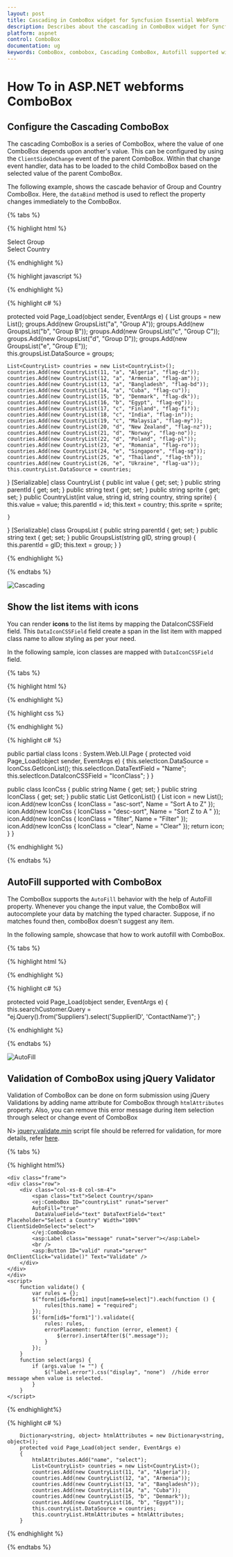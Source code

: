```yaml
---
layout: post
title: Cascading in ComboBox widget for Syncfusion Essential WebForm
description: Describes about the cascading in ComboBox widget for Syncfusion Essential in ASP.NET WebForm its elements, and more.
platform: aspnet
control: ComboBox
documentation: ug
keywords: ComboBox, combobox, Cascading ComboBox, Autofill supported with ComboBox
---
```


# How To in ASP.NET webforms ComboBox

## Configure the Cascading ComboBox

The cascading ComboBox is a series of ComboBox, where the value of one ComboBox depends upon  another's value. This can be configured by using the `ClientSideOnChange` event of the parent ComboBox. Within that change event handler, data has to be loaded to the child ComboBox based on the selected
value of the parent ComboBox.

The following example, shows the cascade behavior of Group and Country ComboBox. Here, the `dataBind` method is used to reflect the property changes immediately
to the ComboBox.

{% tabs %}
	
{% highlight html %}
	
<div class="row">
    <div class="col-xs-8 col-sm-4">
        <span class="txt">Select Group</span>
        <ej:ComboBox ID="groupsList" runat="server" DataTextField="text" DataValueField="parentId" ClientSideOnChange="onChange"></ej:ComboBox>
    </div>
    <div class="col-xs-8 col-sm-4">
        <span class="txt">Select Country</span>
        <ej:ComboBox ID="countryList" runat="server" DataTextField="text" Enabled="false"></ej:ComboBox>
    </div>
</div>

{% endhighlight %}
    
{% highlight javascript %}

<script type="text/javascript">
    function onChange(e) {
        var country = $('#<%=countryList.ClientID%>').data("ejComboBox");
        country.option({ enabled: true, query: new ej.Query().where('parentId', 'equal', e.model.value), value: null });
    }
</script>

{% endhighlight %}

{% highlight c# %}

protected void Page_Load(object sender, EventArgs e)
{
    List<GroupsList> groups = new List<GroupsList>();
    groups.Add(new GroupsList("a", "Group A"));
    groups.Add(new GroupsList("b", "Group B"));
    groups.Add(new GroupsList("c", "Group C"));
    groups.Add(new GroupsList("d", "Group D"));
    groups.Add(new GroupsList("e", "Group E"));           
    this.groupsList.DataSource = groups;

    List<CountryList> countries = new List<CountryList>();            
    countries.Add(new CountryList(11, "a", "Algeria", "flag-dz"));
    countries.Add(new CountryList(12, "a", "Armenia", "flag-am"));
    countries.Add(new CountryList(13, "a", "Bangladesh", "flag-bd"));
    countries.Add(new CountryList(14, "a", "Cuba", "flag-cu"));
    countries.Add(new CountryList(15, "b", "Denmark", "flag-dk"));
    countries.Add(new CountryList(16, "b", "Egypt", "flag-eg"));
    countries.Add(new CountryList(17, "c", "Finland", "flag-fi"));
    countries.Add(new CountryList(18, "c", "India", "flag-in"));
    countries.Add(new CountryList(19, "c", "Malaysia", "flag-my"));
    countries.Add(new CountryList(20, "d", "New Zealand", "flag-nz"));
    countries.Add(new CountryList(21, "d", "Norway", "flag-no"));
    countries.Add(new CountryList(22, "d", "Poland", "flag-pl"));
    countries.Add(new CountryList(23, "e", "Romania", "flag-ro"));
    countries.Add(new CountryList(24, "e", "Singapore", "flag-sg"));
    countries.Add(new CountryList(25, "e", "Thailand", "flag-th"));
    countries.Add(new CountryList(26, "e", "Ukraine", "flag-ua"));                        
    this.countryList.DataSource = countries;
}
[Serializable]
class CountryList
{
    public int value { get; set; }
    public string parentId { get; set; }
    public string text { get; set; }
    public string sprite { get; set; }
    public CountryList(int value, string id, string country, string sprite)
    {
        this.value = value;
        this.parentId = id;
        this.text = country;
        this.sprite = sprite;

    }
}
[Serializable]
class GroupsList
{
    public string parentId { get; set; }
    public string text { get; set; }
    public GroupsList(string gID, string group)
    {
        this.parentId = gID;
        this.text = group;
    }
}

{% endhighlight %}

{% endtabs %}

![Cascading](HowTo-images/image1.png)

## Show the list items with icons

You can render **icons** to the list items by mapping the DataIconCSSField field. This `DataIconCSSField` field create a span in the list item with mapped class name
to allow styling as per your need.

In the following sample, icon classes are mapped with `DataIconCSSField` field.

{% tabs %}
	
{% highlight html %}
	
<div class="row">
    <ej:ComboBox ID="selectIcon" runat="server" Placeholder="Select a icon" Width="100%"></ej:ComboBox>
</div>

{% endhighlight %}
    
{% highlight css %}

<style>
    #container {
        visibility: hidden;
    }
    #loader {
    color: #008cff;
    height: 40px;
    width: 30%;
    position: absolute;
    top: 45%;
    left: 45%;
    }
    .e-list-icon{
        line-height: 1.3;
        padding-right: 10px;
        text-indent: 5px;
    }
    .asc-sort:before {
        content: '\e73f';
        font-family: 'e-icons';  
        font-size: 20px;

    }
    .desc-sort:before {
        content: '\e721';
        font-family: 'e-icons';   
        font-size: 20px;
    }
    .filter:before {
        content: '\e818';
        font-family: 'e-icons';  
        font-size: 20px;
        opacity: 0.78;
    }
    .clear:before {
        content: '\e7db';
        font-family: 'e-icons';  
        font-size: 20px;
    }
</style>

{% endhighlight %}

{% highlight c# %}

public partial class Icons : System.Web.UI.Page
{
    protected void Page_Load(object sender, EventArgs e)
    {
        this.selectIcon.DataSource = IconCss.GetIconList();
        this.selectIcon.DataTextField = "Name";
        this.selectIcon.DataIconCSSField = "IconClass";
    }
}

public class IconCss
{
    public string Name { get; set; }
    public string IconClass { get; set; }
    public static List<IconCss> GetIconList()
    {
        List<IconCss> icon = new List<IconCss>();
        icon.Add(new IconCss { IconClass = "asc-sort", Name = "Sort A to Z" });
        icon.Add(new IconCss { IconClass = "desc-sort", Name = "Sort Z to A " });
        icon.Add(new IconCss { IconClass = "filter", Name = "Filter" });
        icon.Add(new IconCss { IconClass = "clear", Name = "Clear" });
        return icon;
    }
}

{% endhighlight %}

{% endtabs %}

## AutoFill supported with ComboBox

The ComboBox supports the `AutoFill` behavior with the help of AutoFill property. Whenever you change the input value, the ComboBox will autocomplete your data by matching the typed character. Suppose, if no matches
found then, comboBox doesn't suggest any item.

In the following sample, showcase that how to work autofill with ComboBox.

{% tabs %}
	
{% highlight html %}
	
<div class="row">
    <ej:ComboBox ID="searchCustomer" AutoFill="true" runat="server" Width="100%" DataTextField="ContactName" Placeholder="Search a customer">
        <DataManager URL="https://ej2.syncfusion.com/home/javascript.html" CrossDomain="true"></DataManager>
    </ej:ComboBox>
</div>

{% endhighlight %}
    
{% highlight c# %}

 protected void Page_Load(object sender, EventArgs e)
{
    this.searchCustomer.Query = "ej.Query().from('Suppliers').select('SupplierID', 'ContactName')";
}		
		
{% endhighlight %}

{% endtabs %}

![AutoFill](HowTo-images/image2.png)

## Validation of ComboBox using jQuery Validator

Validation of ComboBox can be done on form submission using jQuery Validations by adding name attribute for ComboBox through `htmlAttributes` property. Also, you can remove this error message during item selection through select or change event of ComboBox

N> [jquery.validate.min](https://help.syncfusion.com/js/cdn) script file should be referred for validation, for more details, refer [here](https://jqueryvalidation.org/documentation/).

{% tabs %}

{% highlight html%}

    <div class="frame">
    <div class="row">
        <div class="col-xs-8 col-sm-4">
            <span class="txt">Select Country</span>
            <ej:ComboBox ID="countryList" runat="server"         
            AutoFill="true"
             DataValueField="text" DataTextField="text" Placeholder="Select a Country" Width="100%"  ClientSideOnSelect="select">
            </ej:ComboBox>
            <asp:Label class="message" runat="server"></asp:Label>
            <br />
            <asp:Button ID="valid" runat="server" OnClientClick="validate()" Text="Validate" />
        </div>                   
    </div>
    </div>
    <script>
        function validate() {
            var rules = {};
            $("form[id$=form1] input[name$=select]").each(function () {
                rules[this.name] = "required";
            });
            $('form[id$="form1"]').validate({
                rules: rules,
                errorPlacement: function (error, element) {
                    $(error).insertAfter($(".message"));
                }
            });
        }
        function select(args) {
            if (args.value != "") {
                $("label.error").css("display", "none")  //hide error message when value is selected.
            }
        }
    </script>
     
{% endhighlight%}

{% highlight c# %}

        Dictionary<string, object> htmlAttributes = new Dictionary<string, object>();
        protected void Page_Load(object sender, EventArgs e)
        {
            htmlAttributes.Add("name", "select");
            List<CountryList> countries = new List<CountryList>();
            countries.Add(new CountryList(11, "a", "Algeria"));
            countries.Add(new CountryList(12, "a", "Armenia"));
            countries.Add(new CountryList(13, "a", "Bangladesh"));
            countries.Add(new CountryList(14, "a", "Cuba"));
            countries.Add(new CountryList(15, "b", "Denmark"));
            countries.Add(new CountryList(16, "b", "Egypt"));
            this.countryList.DataSource = countries;
            this.countryList.HtmlAttributes = htmlAttributes;
        }	
		
{% endhighlight %}

{% endtabs %}